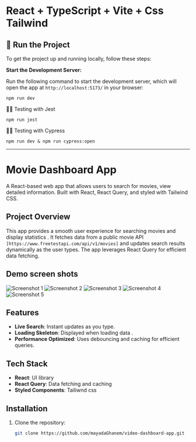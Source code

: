 # React + TypeScript + Vite + Css Tailwind
## 🚀 Run the Project

To get the project up and running locally, follow these steps:

**Start the Development Server:**

   Run the following command to start the development server, which will open the app at `http://localhost:5173/` in your browser:

   `npm run dev`



🧑‍💻 Testing with Jest

  ` npm run jest `

🦸‍♂️ Testing with Cypress

  ` npm run dev & npm run cypress:open `

-------------------------------

# Movie Dashboard App

A React-based web app that allows users to search for movies, view detailed information. Built with React, React Query, and styled with Tailwind CSS.


## Project Overview

This app provides a smooth user experience for searching movies and display statistics . It fetches data from a public movie API `[https://www.freetestapi.com/api/v1/movies]` and updates search results dynamically as the user types. The app leverages React Query for efficient data fetching.

## Demo screen shots

![Screenshot 1](https://github.com/user-attachments/assets/d9c13e74-92f7-4264-b275-c3dabc1f16b9)
![Screenshot 2](https://github.com/user-attachments/assets/7e76389e-6fee-45f7-a46a-5df6b4cf7407)
![Screenshot 3](https://github.com/user-attachments/assets/d7d51f68-b928-4500-8466-87ff4261c31b)
![Screenshot 4](https://github.com/user-attachments/assets/da734df6-47ef-4dbf-bab2-1e0193656aa6)
![Screenshot 5](https://github.com/user-attachments/assets/5383caef-954b-4a1c-b946-7a0546a7cd78)



## Features

- **Live Search**: Instant updates as you type.
- **Loading Skeleton**: Displayed when loading data .
- **Performance Optimized**: Uses debouncing and caching for efficient queries.

## Tech Stack

- **React**: UI library
- **React Query**: Data fetching and caching
- **Styled Components**: Tailiwnd css

## Installation

1. Clone the repository:

   ```bash
   git clone https://github.com/mayadaGhanem/video-dashboard-app.git
